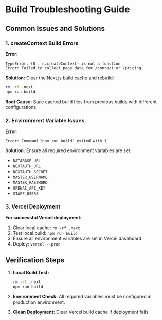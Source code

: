 # Build Troubleshooting Guide

## Common Issues and Solutions

### 1. createContext Build Errors

**Error:**
```
TypeError: (0 , n.createContext) is not a function
Error: Failed to collect page data for /contact or /pricing
```

**Solution:**
Clear the Next.js build cache and rebuild:
```bash
rm -rf .next
npm run build
```

**Root Cause:** Stale cached build files from previous builds with different configurations.

### 2. Environment Variable Issues

**Error:**
```
Error: Command "npm run build" exited with 1
```

**Solution:**
Ensure all required environment variables are set:
- `DATABASE_URL`
- `NEXTAUTH_URL`
- `NEXTAUTH_SECRET`
- `MASTER_USERNAME`
- `MASTER_PASSWORD`
- `OPENAI_API_KEY`
- `STAFF_USERS`

### 3. Vercel Deployment

**For successful Vercel deployment:**
1. Clear local cache: `rm -rf .next`
2. Test local build: `npm run build`
3. Ensure all environment variables are set in Vercel dashboard
4. Deploy: `vercel --prod`

## Verification Steps

1. **Local Build Test:**
   ```bash
   rm -rf .next
   npm run build
   ```

2. **Environment Check:**
   All required variables must be configured in production environment.

3. **Clean Deployment:**
   Clear Vercel build cache if deployment fails.